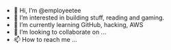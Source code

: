 - 👋 Hi, I’m @employeetee
- 👀 I’m interested in building stuff, reading and gaming. 
- 🌱 I’m currently learning GitHub, hacking, AWS
- 💞️ I’m looking to collaborate on ...
- 📫 How to reach me ...

<!---
employeetee/employeetee is a ✨ special ✨ repository because its `README.md` (this file) appears on your GitHub profile.
You can click the Preview link to take a look at your changes.
--->
